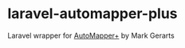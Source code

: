 # laravel-automapper-plus
Laravel wrapper for [AutoMapper+](https://github.com/mark-gerarts/automapper-plus) by Mark Gerarts
